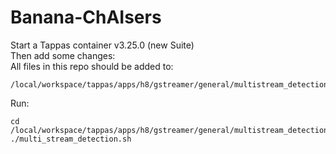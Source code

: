# Banana-ChAIsers

Start a Tappas container v3.25.0 (new Suite)  
Then add some changes:  
All files in this repo should be added to:  
```
/local/workspace/tappas/apps/h8/gstreamer/general/multistream_detection/  
```

Run:  
```
cd /local/workspace/tappas/apps/h8/gstreamer/general/multistream_detection
./multi_stream_detection.sh
```
